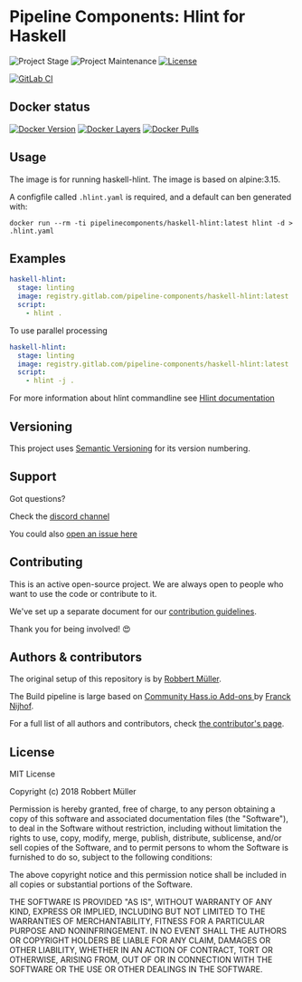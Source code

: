 # Pipeline Components: Hlint for Haskell

![Project Stage][project-stage-shield]
![Project Maintenance][maintenance-shield]
[![License][license-shield]](LICENSE)

[![GitLab CI][gitlabci-shield]][gitlabci]

## Docker status

[![Docker Version][version-shield]][microbadger]
[![Docker Layers][layers-shield]][microbadger]
[![Docker Pulls][pulls-shield]][dockerhub]

## Usage

The image is for running haskell-hlint.
The image is based on alpine:3.15.

A configfile called `.hlint.yaml` is required, and a default can ben generated with:

`docker run --rm -ti pipelinecomponents/haskell-hlint:latest hlint -d > .hlint.yaml`

## Examples

```yaml
haskell-hlint:
  stage: linting
  image: registry.gitlab.com/pipeline-components/haskell-hlint:latest
  script:
    - hlint .
```

To use parallel processing

```yaml
haskell-hlint:
  stage: linting
  image: registry.gitlab.com/pipeline-components/haskell-hlint:latest
  script:
    - hlint -j .
```

For more information about hlint commandline see [Hlint documentation](https://github.com/ndmitchell/hlint#installing-and-running-hlint)

## Versioning

This project uses [Semantic Versioning][semver] for its version numbering.

## Support

Got questions?

Check the [discord channel][discord]

You could also [open an issue here][issue]

## Contributing

This is an active open-source project. We are always open to people who want to
use the code or contribute to it.

We've set up a separate document for our [contribution guidelines](CONTRIBUTING.md).

Thank you for being involved! :heart_eyes:

## Authors & contributors

The original setup of this repository is by [Robbert Müller][mjrider].

The Build pipeline is large based on [Community Hass.io Add-ons
][hassio-addons] by [Franck Nijhof][frenck].

For a full list of all authors and contributors,
check [the contributor's page][contributors].

## License

MIT License

Copyright (c) 2018 Robbert Müller

Permission is hereby granted, free of charge, to any person obtaining a copy
of this software and associated documentation files (the "Software"), to deal
in the Software without restriction, including without limitation the rights
to use, copy, modify, merge, publish, distribute, sublicense, and/or sell
copies of the Software, and to permit persons to whom the Software is
furnished to do so, subject to the following conditions:

The above copyright notice and this permission notice shall be included in all
copies or substantial portions of the Software.

THE SOFTWARE IS PROVIDED "AS IS", WITHOUT WARRANTY OF ANY KIND, EXPRESS OR
IMPLIED, INCLUDING BUT NOT LIMITED TO THE WARRANTIES OF MERCHANTABILITY,
FITNESS FOR A PARTICULAR PURPOSE AND NONINFRINGEMENT. IN NO EVENT SHALL THE
AUTHORS OR COPYRIGHT HOLDERS BE LIABLE FOR ANY CLAIM, DAMAGES OR OTHER
LIABILITY, WHETHER IN AN ACTION OF CONTRACT, TORT OR OTHERWISE, ARISING FROM,
OUT OF OR IN CONNECTION WITH THE SOFTWARE OR THE USE OR OTHER DEALINGS IN THE
SOFTWARE.

[commits]: https://gitlab.com/pipeline-components/haskell-hlint/commits/master
[contributors]: https://gitlab.com/pipeline-components/haskell-hlint/graphs/master
[dockerhub]: https://hub.docker.com/r/pipelinecomponents/haskell-hlint
[license-shield]: https://img.shields.io/badge/License-MIT-green.svg
[mjrider]: https://gitlab.com/mjrider
[discord]: https://discord.gg/vhxWFfP
[gitlabci-shield]: https://img.shields.io/gitlab/pipeline/pipeline-components/haskell-hlint.svg
[gitlabci]: https://gitlab.com/pipeline-components/haskell-hlint/commits/master
[issue]: https://gitlab.com/pipeline-components/haskell-hlint/issues
[keepchangelog]: http://keepachangelog.com/en/1.0.0/
[layers-shield]: https://images.microbadger.com/badges/image/pipelinecomponents/haskell-hlint.svg
[maintenance-shield]: https://img.shields.io/maintenance/yes/2022.svg
[microbadger]: https://microbadger.com/images/pipelinecomponents/haskell-hlint
[project-stage-shield]: https://img.shields.io/badge/project%20stage-production%20ready-brightgreen.svg
[pulls-shield]: https://img.shields.io/docker/pulls/pipelinecomponents/haskell-hlint.svg
[releases]: https://gitlab.com/pipeline-components/haskell-hlint/tags
[repository]: https://gitlab.com/pipeline-components/haskell-hlint
[semver]: http://semver.org/spec/v2.0.0.html
[version-shield]: https://images.microbadger.com/badges/version/pipelinecomponents/haskell-hlint.svg

[frenck]: https://github.com/frenck
[hassio-addons]: https://github.com/hassio-addons
